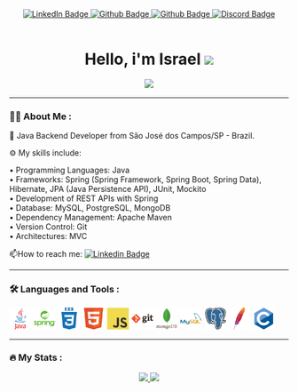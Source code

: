 <div id="header" align="center">
  

  <div id="badges">
    <a href="https://www.linkedin.com/in/israelvmachado/">
      <img src="https://img.shields.io/badge/LinkedIn-blue?style=for-the-badge&logo=linkedin&logoColor=white" alt="LinkedIn Badge"/>
    </a>
    <a href="https://github.com/israel-machado">
      <img src="https://img.shields.io/badge/Github-black?style=for-the-badge&logo=github&logoColor=white" alt="Github Badge"/>
    </a>
    <a href="mailto:israelmach26@gmail.com">
      <img src="https://img.shields.io/badge/Gmail-red?style=for-the-badge&logo=gmail&logoColor=white" alt="Github Badge"/>
    </a>
    <a href="https://discordapp.com/users/63698993770663936">
      <img src="https://img.shields.io/badge/Discord-gray?style=for-the-badge&logo=discord&logoColor=white" alt="Discord Badge"/>
    </a>
  </div>
  
  <img src="https://komarev.com/ghpvc/?username=israel-machado&style=flat-square&color=blue" alt=""/> 
  <h1>
    Hello, i'm Israel
    <img src="https://media.giphy.com/media/hvRJCLFzcasrR4ia7z/giphy.gif" width="30px"/>
  </h1>  
</div>

<div align="center">
  <img src="https://media.giphy.com/media/yVtyKFfMYsQnOwEpS2/giphy.gif"/>
</div>

---

### :man_technologist: About Me :

:rocket: Java Backend Developer from São José dos Campos/SP - Brazil.

⚙️ My skills include:

• Programming Languages: Java  
• Frameworks: Spring (Spring Framework, Spring Boot, Spring Data), Hibernate, JPA (Java Persistence API), JUnit, Mockito  
• Development of REST APIs with Spring  
• Database: MySQL, PostgreSQL, MongoDB  
• Dependency Management: Apache Maven  
• Version Control: Git  
• Architectures: MVC  

:mailbox:How to reach me: [![Linkedin Badge](https://img.shields.io/badge/-israel-blue?style=flat&logo=Linkedin&logoColor=white)](https://www.linkedin.com/in/israelvmachado/)

---

### :hammer_and_wrench: Languages and Tools :

<div>
  <img src="https://github.com/devicons/devicon/blob/master/icons/java/java-original-wordmark.svg" title="Java" alt="Java" width="40" height="40"/>
  <img src="https://github.com/devicons/devicon/blob/master/icons/spring/spring-original-wordmark.svg" title="Spring" alt="Spring" width="40" height="40"/>
  <img src="https://github.com/devicons/devicon/blob/master/icons/css3/css3-plain-wordmark.svg"  title="CSS3" alt="CSS" width="40" height="40"/>
  <img src="https://github.com/devicons/devicon/blob/master/icons/html5/html5-original.svg" title="HTML5" alt="HTML" width="40" height="40"/>
  <img src="https://github.com/devicons/devicon/blob/master/icons/javascript/javascript-original.svg" title="JavaScript" alt="JavaScript" width="40" height="40"/>
  <img src="https://github.com/devicons/devicon/blob/master/icons/git/git-original-wordmark.svg" title="Git" **alt="Git" width="40" height="40"/>
  <img src="https://github.com/devicons/devicon/blob/master/icons/mongodb/mongodb-original-wordmark.svg" title="MongoDB" **alt="MongoDB" width="40" height="40"/>
  <img src="https://github.com/devicons/devicon/blob/master/icons/mysql/mysql-original-wordmark.svg" title="MySQL" **alt="MySQL" width="40" height="40"/>
  <img src="https://github.com/devicons/devicon/blob/master/icons/postgresql/postgresql-original.svg" title="PostgreSQL" **alt="PostgreSQL" width="40" height="40"/>
  <img src="https://github.com/devicons/devicon/blob/master/icons/apache/apache-original.svg" title="Apache Maven" **alt="Apache Maven" width="40" height="40"/>
  <img src="https://github.com/devicons/devicon/blob/master/icons/c/c-original.svg" title="C" **alt="C" width="40" height="40"/>
</div>

---

### :fire: My Stats :
<div align="center">
  <a href="https://github.com/israel-machado">
    <img height= "180em" src="https://github-readme-stats-sigma-five.vercel.app/api?username=israel-machado&show_icons=true&theme=tokyonight"/>
    <img height= "180em" src="https://github-readme-stats-sigma-five.vercel.app/api/top-langs/?username=israel-machado&layout=compact&hide=makefile&langs_count=7&theme=tokyonight"/>
</div>


<!---
israel-machado/israel-machado is a ✨ special ✨ repository because its `README.md` (this file) appears on your GitHub profile.
You can click the Preview link to take a look at your changes.
--->
